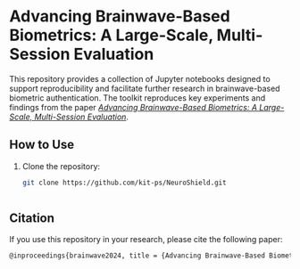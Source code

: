 # Advancing Brainwave-Based Biometrics: A Large-Scale, Multi-Session Evaluation
This repository provides a collection of Jupyter notebooks designed to support reproducibility and facilitate further research in brainwave-based biometric authentication. The toolkit reproduces key experiments and findings from the paper *[Advancing Brainwave-Based Biometrics: A Large-Scale, Multi-Session Evaluation](link_to_paper)*. 

## How to Use
1. Clone the repository:
   ```bash
   git clone https://github.com/kit-ps/NeuroShield.git



## Citation

If you use this repository in your research, please cite the following paper:

```bash
@inproceedings{brainwave2024, title = {Advancing Brainwave-Based Biometrics: A Large-Scale, Multi-Session Evaluation}, author = {}, booktitle = {}, year = {2024}, organization = {ACM}, doi = {10.1145/XXXXXXX.XXXXXXX}, note = {Available at https://doi.org/XXXXXXX.XXXXXXX} }
